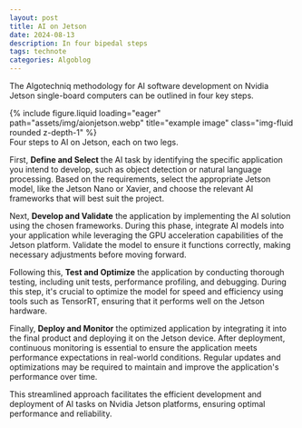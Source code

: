 ```yaml
---
layout: post
title: AI on Jetson
date: 2024-08-13 
description: In four bipedal steps
tags: technote
categories: Algoblog
---
```



The Algotechniq methodology for AI software development on Nvidia Jetson single-board computers can be outlined in four key steps. 


<div class="row">
    <div class="col-sm mt-3 mt-md-0">
        {% include figure.liquid loading="eager" path="assets/img/aionjetson.webp" title="example image" class="img-fluid rounded z-depth-1" %}
    </div>
</div>
<div class="caption">
    Four steps to AI on Jetson, each on two legs.
</div>



First, **Define and Select** the AI task by identifying the specific application you intend to develop, such as object detection or natural language processing. Based on the requirements, select the appropriate Jetson model, like the Jetson Nano or Xavier, and choose the relevant AI frameworks that will best suit the project.

Next, **Develop and Validate** the application by implementing the AI solution using the chosen frameworks. During this phase, integrate AI models into your application while leveraging the GPU acceleration capabilities of the Jetson platform. Validate the model to ensure it functions correctly, making necessary adjustments before moving forward.

Following this, **Test and Optimize** the application by conducting thorough testing, including unit tests, performance profiling, and debugging. During this step, it's crucial to optimize the model for speed and efficiency using tools such as TensorRT, ensuring that it performs well on the Jetson hardware.

Finally, **Deploy and Monitor** the optimized application by integrating it into the final product and deploying it on the Jetson device. After deployment, continuous monitoring is essential to ensure the application meets performance expectations in real-world conditions. Regular updates and optimizations may be required to maintain and improve the application's performance over time. 

This streamlined approach facilitates the efficient development and deployment of AI tasks on Nvidia Jetson platforms, ensuring optimal performance and reliability.